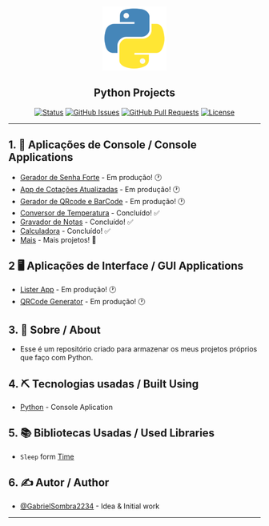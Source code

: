 <p align="center">
  <a href="" rel="noopener">
    <img width=128px height=128px src="Image/python.png" alt="Project logo">
  </a>
</p>

<h2 align="center">Python Projects</h2>

<div align="center">

[![Status](https://img.shields.io/badge/Status-Active-brightgreen/?style=flat-square&color=brightgreen)](https://github.com/GabrielSombra2234/Python-Projects)
[![GitHub Issues](https://img.shields.io/badge/Issues-0-blue/?style=flat-square&color=blue)](https://github.com/GabrielSombra2234/Python-Projects/issues)
[![GitHub Pull Requests](https://img.shields.io/badge/Pull%20requests-0-blue/?style=flat-square&color=blue)](https://github.com/GabrielSombra2234/Python-Projects/pulls)
[![License](https://img.shields.io/badge/License-MIT-blueviolet/?style=flat-square&color=blueviolet)](/LICENSE)

</div>

---

## 1. 📝 Aplicações de Console / Console Applications 

- [Gerador de Senha Forte]() - Em produção! 🕐
- [App de Cotações Atualizadas]() - Em produção! 🕐
- [Gerador de QRcode e BarCode]() - Em produção! 🕐
- [Conversor de Temperatura](/Projects/Assets/Conversor-de-temperatura) - Concluído! ✅
- [Gravador de Notas](/Projects/Assets/Gravador-de-Notas) - Concluído! ✅
- [Calculadora](/Projects/Assets/Calculadora) - Concluído! ✅
- [Mais](/Projects/Assets/) - Mais projetos! 💪

## 2 🖥️ Aplicações de Interface / GUI Applications

- [Lister App](/Projects/Apps/ListerApp) - Em produção! 🕐
- [QRCode Generator](/Projects/Apps/QRCodeGenerator) - Em produção! 🕐

## 3. 🧐 Sobre / About <a name = "about"></a>

- Esse é um repositório criado para armazenar os meus projetos próprios que faço com Python.

## 4. ⛏️ Tecnologias usadas / Built Using <a name = "built_using"></a>

- [Python](https://www.python.org/) - Console Aplication

## 5. 📚 Bibliotecas Usadas / Used Libraries

- `Sleep` form [Time](https://docs.python.org/pt-br/3.10/library/time.html)

## 6. ✍️ Autor / Author <a name = "author"></a>

- [@GabrielSombra2234](https://github.com/GabrielSombra2234) - Idea & Initial work

---
